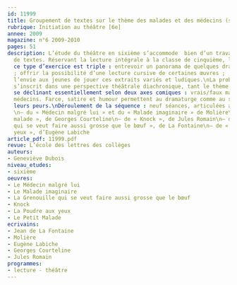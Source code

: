 ```yaml
---
id: 11999
title: Groupement de textes sur le thème des malades et des médecins (séquence)
rubrique: Initiation au théâtre [6e]
annee: 2009
magazine: n°6 2009-2010
pages: 51
description: L’étude du théâtre en sixième s’accommode  bien d’un travail de groupement
  de textes. Réservant la lecture intégrale à la classe de cinquième, l’avantage de
  ce type d’exercice est triple : entrevoir un panorama de quelques dramaturges français
  ; offrir la possibilité d’une lecture cursive de certaines œuvres ;  enfin, donner
  l’envie aux jeunes de jouer ces extraits variés et ludiques.\nLa problématique choisie
  s’inscrit dans une perspective théâtrale diachronique, tant le thème est ancien,
  se déclinant essentiellement selon deux axes comiques : vrais/faux malades ; vrais/faux
  médecins. Farce, satire et humour permettent au dramaturge comme au spectateur d’exorciser
  leurs peurs.\nDéroulement de la séquence : neuf séances, articulées autour d’extraits
  \n– du « Médecin malgré lui » et du « Malade imaginaire » de Molière\n– du « Petit
  malade », de Georges Courteline\n– de « Knock », de Jules Romain\n– de « La Grenouille
  qui se veut faire aussi grosse que le bœuf », de La Fontaine\n– de « La Poudre aux
  yeux », d’Eugène Labiche
article_pdf: 11999.pdf
revue: L’école des lettres des collèges
auteurs:
- Geneviève Dubois
niveau_etudes:
- sixième
oeuvres:
- Le Médecin malgré lui
- Le Malade imaginaire
- La Grenouille qui se veut faire aussi grosse que le bœuf
- Knock
- La Poudre aux yeux
- Le Petit Malade
ecrivains:
- Jean de La Fontaine
- Molière
- Eugène Labiche
- Georges Courteline
- Jules Romain
programmes:
- lecture - théâtre
---
```

